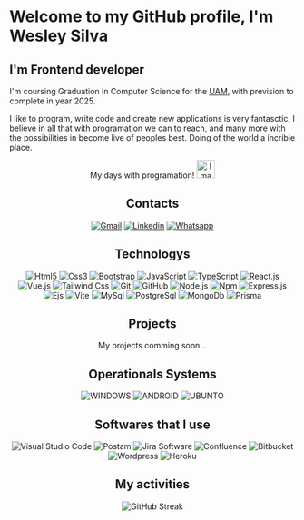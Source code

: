 #  Welcome to my GitHub profile, I'm Wesley Silva

##  I'm Frontend developer

I'm coursing Graduation in Computer Science for the [UAM](https://portal.anhembi.br/ 'Go to Website'), with prevision to complete in year 2025.

I like to program, write code and create new applications is very fantasctic, I believe in all that with programation we can to reach, and many more with the possibilities in become live of peoples best. Doing of the world a incrible place.
<center> My days with programation! <img src="https://raw.githubusercontent.com/TheDudeThatCode/TheDudeThatCode/master/Assets/Earth.gif" alt="Image not found" width="32">

## Contacts 

[![Gmail](https://img.shields.io/badge/-Gmail-ff0000?style=for-the-badge&labelColor=ff0000&logo=gmail&logoColor=white)](mailto:wesleysilv23@gmail.com 'Go to Gmail')
[![Linkedin](https://img.shields.io/badge/-Linkedin-0e76a8?style=for-the-badge&labelColor=0e76a8&logo=linkedin&logoColor=white)](https://linkedin.com/in/wesleysilv 'Go to LinkedIn')
[![Whatsapp](https://img.shields.io/badge/-Whatsapp-25D366?style=for-the-badge&labelColor=25D366&logo=whatsapp&logoColor=white)](https://api.whatsapp.com/send?phone=+5534992540828&text=Olá%20Wesley,%20estou%20entrando%20em%20contato%20com%20você%20para%20saber%20sobre%20o%20seu%20trabalho%20como%20Desenvolvedor 'Go to Whatsapp')

## Technologys

![Html5](https://img.icons8.com/?size=60&id=20909&format=png&color=000000)
![Css3](https://img.icons8.com/?size=60&id=21278&format=png&color=000000)
![Bootstrap](https://img.icons8.com/?size=60&id=PndQWK6M1Hjo&format=png&color=000000)
![JavaScript](https://img.icons8.com/?size=60&id=108784&format=png&color=000000)
![TypeScript](https://img.icons8.com/?size=60&id=uJM6fQYqDaZK&format=png&color=000000)
![React.js](https://img.icons8.com/?size=60&id=bzf0DqjXFHIW&format=png&color=000000)
![Vue.js](https://img.icons8.com/?size=60&id=BUnExfsRs3CW&format=png&color=000000)
![Tailwind Css](https://img.icons8.com/?size=60&id=4PiNHtUJVbLs&format=png&color=000000)
![Git](https://img.icons8.com/?size=60&id=8verEw3iUvx0&format=png&color=000000)
![GitHub](https://img.icons8.com/?size=60&id=3tC9EQumUAuq&format=png&color=FF0000)
![Node.js](https://img.icons8.com/?size=60&id=hsPbhkOH4FMe&format=png&color=000000)
![Npm](https://img.icons8.com/?size=60&id=24895&format=png&color=000000)
![Express.js](https://img.icons8.com/?size=60&id=kg46nzoJrmTR&format=png&color=C0C0C0)
![Ejs](https://img.icons8.com/?size=60&id=Pxe6MGswB8pX&format=png&color=000000)
![Vite](https://img.icons8.com/?size=60&id=dJjTWMogzFzg&format=png&color=000000)
![MySql](https://img.icons8.com/?size=60&id=9nLaR5KFGjN0&format=png&color=000000)
![PostgreSql](https://img.icons8.com/?size=60&id=38561&format=png&color=000000)
![MongoDb](https://img.icons8.com/?size=60&id=bosfpvRzNOG8&format=png&color=000000)
![Prisma](https://img.icons8.com/?size=60&id=aqb9SdV9P8oC&format=png&color=C0C0C0)

## Projects

My projects comming soon...

## Operationals Systems 

![WINDOWS](https://img.shields.io/badge/Windows-0078D6?style=for-the-badge&logo=windows&logoColor=white)
![ANDROID](https://img.shields.io/badge/Android-3DDC84?style=for-the-badge&logo=android&logoColor=white)
![UBUNTO](https://img.shields.io/badge/Ubuntu-E95420?style=for-the-badge&logo=ubuntu&logoColor=white)

## Softwares that I use 

![Visual Studio Code](https://img.icons8.com/?size=60&id=9OGIyU8hrxW5&format=png&color=000000)
![Postam](https://img.icons8.com/?size=60&id=IoYmHUxgvrFB&format=png&color=000000)
![Jira Software](https://img.icons8.com/?size=60&id=oROcPah5ues6&format=png&color=000000)
![Confluence](https://img.icons8.com/?size=60&id=h8EoAfgRDYLo&format=png&color=000000)
![Bitbucket](https://img.icons8.com/?size=60&id=x2g9nPCwQPOn&format=png&color=000000)
![Wordpress](https://img.icons8.com/?size=60&id=13664&format=png&color=000000)
![Heroku](https://img.icons8.com/?size=60&id=31085&format=png&color=000000)


## My activities 

![GitHub Streak](http://github-readme-streak-stats.herokuapp.com?user=wesley-silv&theme=elegant&hide_border=true&background=1E538F)






